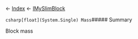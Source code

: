 ← [Index](Api-Index) ← [IMySlimBlock](VRage.Game.ModAPI.Ingame.IMySlimBlock)

```csharp[float](System.Single) Mass```##### Summary

Block mass

